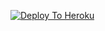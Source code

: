 [![Deploy To Heroku](https://www.herokucdn.com/deploy/button.svg)](https://heroku.com/deploy?template=https://github.com/Rahulm9508/Txt-Uploader-Kush-2)
